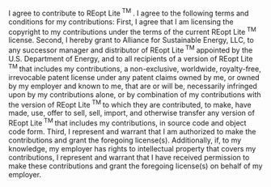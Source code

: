 I agree to contribute to REopt Lite<sup> TM </sup>. I agree to the following terms and conditions for my contributions: First, I agree that I am licensing the copyright to my contributions under the terms of the current REopt Lite<sup> TM </sup> license. Second, I hereby grant to Alliance for Sustainable Energy, LLC, to any successor manager and distributor of REopt Lite<sup> TM </sup> appointed by the U.S. Department of Energy, and to all recipients of a version of REopt Lite<sup> TM </sup> that includes my contributions, a non-exclusive, worldwide, royalty-free, irrevocable patent license under any patent claims owned by me, or owned by my employer and known to me, that are or will be, necessarily infringed upon by my contributions alone, or by combination of my contributions with the version of REopt Lite<sup> TM </sup> to which they are contributed, to make, have made, use, offer to sell, sell, import, and otherwise transfer any version of REopt Lite<sup> TM </sup> that includes my contributions, in source code and object code form. Third, I represent and warrant that I am authorized to make the contributions and grant the foregoing license(s). Additionally, if, to my knowledge, my employer has rights to intellectual property that covers my contributions, I represent and warrant that I have received permission to make these contributions and grant the foregoing license(s) on behalf of my employer.

